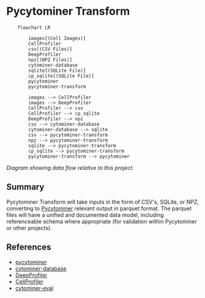 # Pycytominer Transform

```mermaid
    flowchart LR

        images[(Cell Images)]
        CellProfiler
        csv[(CSV Files)]
        DeepProfiler
        npz[(NPZ Files)]
        cytominer-database
        sqlite[(SQLite File)]
        cp_sqlite[(SQLite File)]
        pycytominer
        pycytominer-transform

        images --> CellProfiler
        images --> DeepProfiler
        CellProfiler --> csv
        CellProfiler --> cp_sqlite
        DeepProfiler --> npz
        csv --> cytominer-database
        cytominer-database --> sqlite
        csv --> pycytominer-transform
        npz --> pycytominer-transform
        sqlite --> pycytominer-transform
        cp_sqlite --> pycytominer-transform
        pycytominer-transform --> pycytominer
```

_Diagram showing data flow relative to this project._

## Summary

Pycytominer Transform will take inputs in the form of CSV's, SQLite, or NPZ, converting to [Pycytominer](https://github.com/cytomining/pycytominer) relevant output in parquet format. The parquet files will have a unified and documented data model, including referenceable schema where appropriate (for validation within Pycytominer or other projects).

## References

- [pycytominer](https://github.com/cytomining/pycytominer)
- [cytominer-database](https://github.com/cytomining/cytominer-database)
- [DeepProfiler](https://github.com/cytomining/DeepProfiler)
- [CellProfiler](https://github.com/CellProfiler/CellProfiler)
- [cytominer-eval](https://github.com/cytomining/cytominer-eval)
